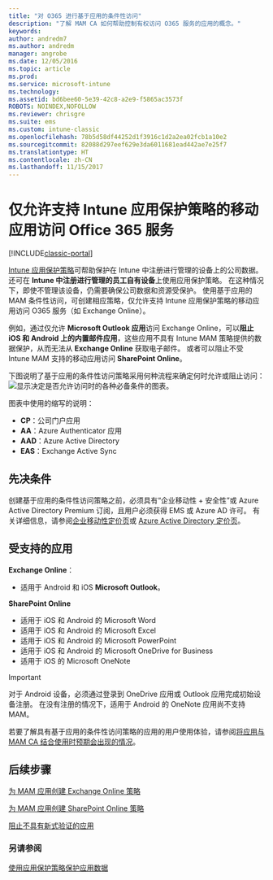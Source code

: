 ```yaml
---
title: "对 O365 进行基于应用的条件性访问"
description: "了解 MAM CA 如何帮助控制有权访问 O365 服务的应用的概念。"
keywords: 
author: andredm7
ms.author: andredm
manager: angrobe
ms.date: 12/05/2016
ms.topic: article
ms.prod: 
ms.service: microsoft-intune
ms.technology: 
ms.assetid: bd6bee60-5e39-42c8-a2e9-f5865ac3573f
ROBOTS: NOINDEX,NOFOLLOW
ms.reviewer: chrisgre
ms.suite: ems
ms.custom: intune-classic
ms.openlocfilehash: 78b5d58df44252d1f3916c1d2a2ea02fcb1a10e2
ms.sourcegitcommit: 82088d297eef629e3da6011681ead442ae7e25f7
ms.translationtype: HT
ms.contentlocale: zh-CN
ms.lasthandoff: 11/15/2017
---
```

# <a name="allow-only-mobile-apps-that-support-intune-app-protection-policies-to-access-office-365-services"></a>仅允许支持 Intune 应用保护策略的移动应用访问 Office 365 服务

[!INCLUDE[classic-portal](../includes/classic-portal.md)]

[Intune 应用保护策略](protect-apps-and-data-with-microsoft-intune.md)可帮助保护在 Intune 中注册进行管理的设备上的公司数据。 还可在 **Intune 中注册进行管理的员工自有设备**上使用应用保护策略。  在这种情况下，即使不管理该设备，仍需要确保公司数据和资源受保护。 使用基于应用的 MAM 条件性访问，可创建相应策略，仅允许支持 Intune 应用保护策略的移动应用访问 O365 服务（如 Exchange Online）。

例如，通过仅允许 **Microsoft Outlook 应用**访问 Exchange Online，可以**阻止 iOS 和 Android 上的内置邮件应用**，这些应用不具有 Intune MAM 策略提供的数据保护，从而无法从 **Exchange Online** 获取电子邮件。 或者可以阻止不受 Intune MAM 支持的移动应用访问 **SharePoint Online**。

下图说明了基于应用的条件性访问策略采用何种流程来确定何时允许或阻止访问：![显示决定是否允许访问时的各种必备条件的图表](../media/mam-ca-decision-flow_simple.png)。

图表中使用的缩写的说明：
* **CP**：公司门户应用
* **AA**：Azure Authenticator 应用
* **AAD**：Azure Active Directory
* **EAS**：Exchange Active Sync

## <a name="prerequisites"></a>先决条件
创建基于应用的条件性访问策略之前，必须具有“企业移动性 + 安全性”或 Azure Active Directory Premium 订阅，且用户必须获得 EMS 或 Azure AD 许可。 有关详细信息，请参阅[企业移动性定价页](https://www.microsoft.com/cloud-platform/enterprise-mobility-pricing)或 [Azure Active Directory 定价页](https://azure.microsoft.com/pricing/details/active-directory/)。


## <a name="supported-apps"></a>受支持的应用
**Exchange Online**：
* 适用于 Android 和 iOS **Microsoft Outlook**。

**SharePoint Online**
* 适用于 iOS 和 Android 的 Microsoft Word
* 适用于 iOS 和 Android 的 Microsoft Excel
* 适用于 iOS 和 Android 的 Microsoft PowerPoint
* 适用于 iOS 和 Android 的 Microsoft OneDrive for Business
* 适用于 iOS 的 Microsoft OneNote

>[!IMPORTANT]
>对于 Android 设备，必须通过登录到 OneDrive 应用或 Outlook 应用完成初始设备注册。 在没有注册的情况下，适用于 Android 的 OneNote 应用尚不支持 MAM。

若要了解具有基于应用的条件性访问策略的应用的用户使用体验，请参阅[将应用与 MAM CA 结合使用时预期会出现的情况](use-apps-with-mam-ca.md)。


## <a name="next-steps"></a>后续步骤
[为 MAM 应用创建 Exchange Online 策略](mam-ca-for-exchange-online.md)

[为 MAM 应用创建 SharePoint Online 策略](mam-ca-for-sharepoint-online.md)

[阻止不具有新式验证的应用](block-apps-with-no-modern-authentication.md)

### <a name="see-also"></a>另请参阅

[使用应用保护策略保护应用数据](protect-app-data-using-mobile-app-management-policies-with-microsoft-intune.md)
